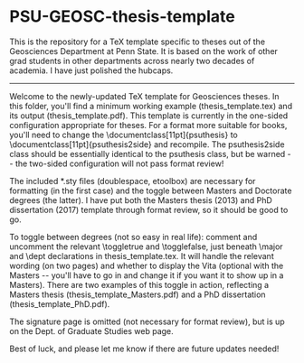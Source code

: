 PSU-GEOSC-thesis-template
=========================

This is the repository for a TeX template specific to theses out of the Geosciences Department at Penn State. It is based on the work of other grad students in other departments across nearly two decades of academia. I have just polished the hubcaps. 



----------------------



Welcome to the newly-updated TeX template for Geosciences theses. In this folder, you'll find a minimum working example (thesis_template.tex) and its output (thesis_template.pdf). This template is  currently in the one-sided configuration appropriate for theses. For a format more suitable for books, you'll need to change the \documentclass[11pt]{psuthesis} to \documentclass[11pt]{psuthesis2side} and recompile. The psuthesis2side class should be essentially identical to the psuthesis class, but be warned -- the two-sided configuration will not pass format review!

The included *.sty files (doublespace, etoolbox) are necessary for formatting (in the first case) and the toggle between Masters and Doctorate degrees (the latter). I have put both the Masters thesis (2013) and PhD dissertation (2017) template through format review, so it should be good to go. 

To toggle between degrees (not so easy in real life): comment and uncomment the relevant \toggletrue and \togglefalse, just beneath \major and \dept declarations in thesis_template.tex. It will handle the relevant wording (on two pages) and whether to display the Vita (optional with the Masters -- you'll have to go in and change it if you want it to show up in a Masters). There are two examples of this toggle in action, reflecting a Masters thesis (thesis_template_Masters.pdf) and a PhD dissertation (thesis_template_PhD.pdf).

The signature page is omitted (not necessary for format review), but is up on the Dept. of Graduate Studies web page. 

Best of luck, and please let me know if there are future updates needed!
